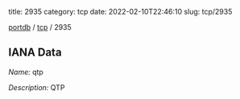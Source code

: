 title: 2935
category: tcp
date: 2022-02-10T22:46:10
slug: tcp/2935

[portdb](/) / [tcp](/category/tcp.html) / 2935


## IANA Data

_Name:_ qtp

_Description:_ QTP

